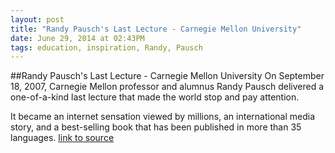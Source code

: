 ```yaml
---
layout: post
title: "Randy Pausch's Last Lecture - Carnegie Mellon University"
date: June 29, 2014 at 02:43PM
tags: education, inspiration, Randy, Pausch
---
```

##Randy Pausch's Last Lecture - Carnegie Mellon University
On September 18, 2007, Carnegie Mellon professor and alumnus Randy Pausch delivered a one-of-a-kind last lecture that made the world stop and pay attention.

It became an internet sensation viewed by millions, an international media story, and a best-selling book that has been published in more than 35 languages.
[link to source](http://ift.tt/1aEfxvn) 
